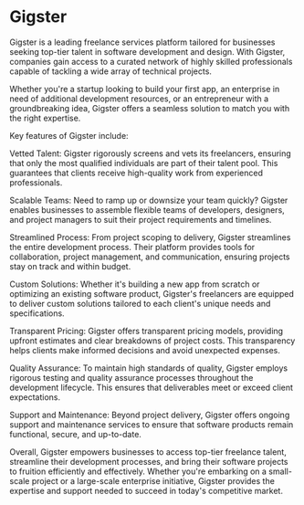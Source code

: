 # Gigster
Gigster is a leading freelance services platform tailored for businesses seeking top-tier talent in software development and design. With Gigster, companies gain access to a curated network of highly skilled professionals capable of tackling a wide array of technical projects.

Whether you're a startup looking to build your first app, an enterprise in need of additional development resources, or an entrepreneur with a groundbreaking idea, Gigster offers a seamless solution to match you with the right expertise.

Key features of Gigster include:

Vetted Talent: Gigster rigorously screens and vets its freelancers, ensuring that only the most qualified individuals are part of their talent pool. This guarantees that clients receive high-quality work from experienced professionals.

Scalable Teams: Need to ramp up or downsize your team quickly? Gigster enables businesses to assemble flexible teams of developers, designers, and project managers to suit their project requirements and timelines.

Streamlined Process: From project scoping to delivery, Gigster streamlines the entire development process. Their platform provides tools for collaboration, project management, and communication, ensuring projects stay on track and within budget.

Custom Solutions: Whether it's building a new app from scratch or optimizing an existing software product, Gigster's freelancers are equipped to deliver custom solutions tailored to each client's unique needs and specifications.

Transparent Pricing: Gigster offers transparent pricing models, providing upfront estimates and clear breakdowns of project costs. This transparency helps clients make informed decisions and avoid unexpected expenses.

Quality Assurance: To maintain high standards of quality, Gigster employs rigorous testing and quality assurance processes throughout the development lifecycle. This ensures that deliverables meet or exceed client expectations.

Support and Maintenance: Beyond project delivery, Gigster offers ongoing support and maintenance services to ensure that software products remain functional, secure, and up-to-date.

Overall, Gigster empowers businesses to access top-tier freelance talent, streamline their development processes, and bring their software projects to fruition efficiently and effectively. Whether you're embarking on a small-scale project or a large-scale enterprise initiative, Gigster provides the expertise and support needed to succeed in today's competitive market.
